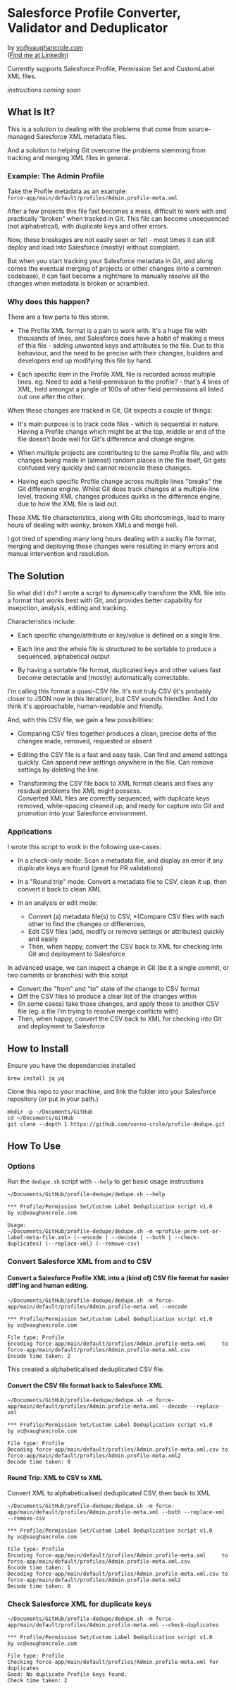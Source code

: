 # Salesforce Profile Converter, Validator and Deduplicator
by vc@vaughancrole.com  
([Find me at LinkedIn](https://www.linkedin.com/in/vaughancrole/))  

Currently supports Salesforce Profile, Permission Set and CustomLabel XML files.

_instructions coming soon_


## What Is It?

This is a solution to dealing with the problems that come from source-managed Salesforce XML metadata files.

And a solution to helping Git overcome the problems stemming from tracking and merging XML files in general.

### Example: The Admin Profile

Take the Profile metadata as an example:  
`force-app/main/default/profiles/Admin.profile-meta.xml`

After a few projects this file fast becomes a mess, difficult to work with and practically "broken" when tracked in Git. This file can become unsequenced (not alphabetical), with duplicate keys and other errors.

Now, these breakages are not easily seen or felt - most times it can still deploy and load into Salesforce (mostly) without complaint.

But when you start tracking your Salesforce metadata in Git, and along comes the eventual merging of projects or other changes (into a common codebase), it can fast become a nightmare to manually resolve all the changes when metadata is broken or scrambled.


### Why does this happen?

There are a few parts to this storm.

* The Profile XML format is a pain to work with. It's a huge file with thousands of lines, and Salesforce does have a habit of making a mess of this file - adding unwanted keys and attributes to the file. Due to this behaviour, and the need to be precise with their changes, builders and developers end up modifying this file by hand.

* Each specific item in the Profile XML file is recorded across multiple lines. eg: Need to add a field-permission to the profile? - that's 4 lines of XML, held amongst a jungle of 100s of other field permissions all listed out one after the other.

When these changes are tracked in Git, Git expects a couple of things:

* It's main purpose is to track code files - which is sequential in nature. Having a Profile change which might be at the top, middle or end of the file doesn't bode well for Git's difference and change engine.

* When multiple projects are contributing to the same Profile file, and with changes being made in (almost) random places in the file itself, Git gets confused very quickly and cannot reconcile these changes.

* Having each specific Profile change across multiple lines "breaks" the Git difference engine. Whilst Git does track changes at a multiple-line level, tracking XML changes produces quirks in the difference engine, due to how the XML file is laid out.

These XML file characteristics, along with Gits shortcomings, lead to many hours of dealing with wonky, broken XMLs and merge hell.

I got tired of spending many long hours dealing with a sucky file format, merging and deploying these changes were resulting in many errors and manual intervention and resolution.

## The Solution

So what did I do? I wrote a script to dynamically transform the XML file into a format that works best with Git, and provides better capability for insepction, analysis, editing and tracking.

Characteristics include:

* Each specific change/attribute or key/value is defined on a single line.

* Each line and the whole file is structured to be sortable to produce a sequenced, alphabetical output

* By having a sortable file format, duplicated keys and other values fast become detectable and (mostly) automatically correctable.

I'm calling this format a quasi-CSV file. It's not truly CSV (it's probably closer to JSON now in this iteration), but CSV sounds friendlier. And I do think it's approachable, human-readable and friendly.

And, with this CSV file, we gain a few possibilities:

* Comparing CSV files together produces a clean, precise delta of the changes made, removed, requested or absent

* Editing the CSV file is a fast and easy task. Can find and amend settings quickly. Can append new settings anywhere in the file. Can remove settings by deleting the line.

* Transforming the CSV file back to XML format cleans and fixes any residual problems the XML might possess.  
Converted XML files are correctly sequenced, with duplicate keys removed, white-spacing cleaned up, and ready for capture into Git and promotion into your Salesforce environment.


### Applications

I wrote this script to work in the following use-cases:

* In a check-only mode: Scan a metadata file, and display an error if any duplicate keys are found (great for PR validations)

* In a "Round trip" mode: Convert a metadata file to CSV, clean it up, then convert it back to clean XML

* In an analysis or edit mode: 
  * Convert (a) metadata file(s) to CSV, 
  *(Compare CSV files with each other to find the changes or differences, 
  * Edit CSV files (add, modify or remove settings or attributes) quickly and easily
  * Then, when happy, convert the CSV back to XML for checking into Git and deployment to Salesforce

In advanced usage, we can inspect a change in Git (be it a single commit, or two commits or branches) with this script

* Convert the "from" and "to" state of the change to CSV format
* Diff the CSV files to produce a clear list of the changes within
* (In some cases) take those changes, and apply these to another CSV file (eg: a file I'm trying to resolve merge conflicts with)
* Then, when happy, convert the CSV back to XML for checking into Git and deployment to Salesforce



## How to Install

Ensure you have the dependencies installed
```shell
brew install jq yq
```

Clone this repo to your machine, and link the folder into your Salesforce repository (or put in your path.)
```shell
mkdir -p ~/Documents/GitHub
cd ~/Documents/GitHub
git clone --depth 1 https://github.com/vorno-crole/profile-dedupe.git
```

## How To Use

### Options
Run the `dedupe.sh` script with `--help` to get basic usage instructions

```shell
~/Documents/GitHub/profile-dedupe/dedupe.sh --help

*** Profile/Permission Set/Custom Label Deduplication script v1.0
by vc@vaughancrole.com

Usage:
~/Documents/GitHub/profile-dedupe/dedupe.sh -m <profile-perm-set-or-label-meta-file.xml> (--encode | --decode | --both | --check-duplicates) (--replace-xml) (--remove-csv)
```

### Convert Salesforce XML from and to CSV

#### Convert a Salesforce Profile XML into a (kind of) CSV file format for easier diff'ing and human editing.

```shell
~/Documents/GitHub/profile-dedupe/dedupe.sh -m force-app/main/default/profiles/Admin.profile-meta.xml --encode

*** Profile/Permission Set/Custom Label Deduplication script v1.0
by vc@vaughancrole.com

File type: Profile
Encoding force-app/main/default/profiles/Admin.profile-meta.xml     to force-app/main/default/profiles/Admin.profile-meta.xml.csv
Encode time taken: 2
```

This created a alphabeticalised deduplicated CSV file.

#### Convert the CSV file format back to Salesforce XML

```shell
~/Documents/GitHub/profile-dedupe/dedupe.sh -m force-app/main/default/profiles/Admin.profile-meta.xml --decode --replace-xml

*** Profile/Permission Set/Custom Label Deduplication script v1.0
by vc@vaughancrole.com

File type: Profile
Decoding force-app/main/default/profiles/Admin.profile-meta.xml.csv to force-app/main/default/profiles/Admin.profile-meta.xml2
Decode time taken: 0
```

#### Round Trip: XML to CSV to XML

Convert XML to alphabeticalised deduplicated CSV, then back to XML

```shell
~/Documents/GitHub/profile-dedupe/dedupe.sh -m force-app/main/default/profiles/Admin.profile-meta.xml --both --replace-xml --remove-csv

*** Profile/Permission Set/Custom Label Deduplication script v1.0
by vc@vaughancrole.com

File type: Profile
Encoding force-app/main/default/profiles/Admin.profile-meta.xml     to force-app/main/default/profiles/Admin.profile-meta.xml.csv
Encode time taken: 1
Decoding force-app/main/default/profiles/Admin.profile-meta.xml.csv to force-app/main/default/profiles/Admin.profile-meta.xml2
Decode time taken: 0
```

### Check Salesforce XML for duplicate keys


```shell
~/Documents/GitHub/profile-dedupe/dedupe.sh -m force-app/main/default/profiles/Admin.profile-meta.xml --check-duplicates

*** Profile/Permission Set/Custom Label Deduplication script v1.0
by vc@vaughancrole.com

File type: Profile
Checking force-app/main/default/profiles/Admin.profile-meta.xml for duplicates
Good: No duplicate Profile keys found.
Check time taken: 2
```

